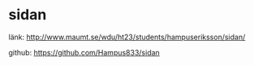 # sidan

länk:
http://www.maumt.se/wdu/ht23/students/hampuseriksson/sidan/

github:
https://github.com/Hampus833/sidan
